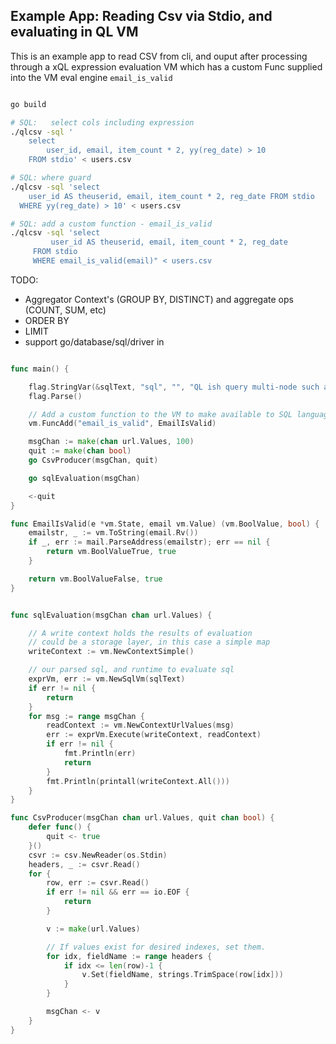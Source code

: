 

Example App: Reading Csv via Stdio, and evaluating in QL VM
------------------------------------------------------------------

This is an example app to read CSV from cli, and ouput after processing
through a xQL expression evaluation VM which has a custom Func
supplied into the VM eval engine  `email_is_valid`

```sh

go build 

# SQL:   select cols including expression
./qlcsv -sql '
    select 
        user_id, email, item_count * 2, yy(reg_date) > 10 
    FROM stdio' < users.csv

# SQL: where guard
./qlcsv -sql 'select 
    user_id AS theuserid, email, item_count * 2, reg_date FROM stdio 
  WHERE yy(reg_date) > 10' < users.csv

# SQL: add a custom function - email_is_valid
./qlcsv -sql 'select 
         user_id AS theuserid, email, item_count * 2, reg_date 
     FROM stdio 
     WHERE email_is_valid(email)" < users.csv

````
TODO:
* Aggregator Context's (GROUP BY, DISTINCT) and aggregate ops (COUNT, SUM, etc)
* ORDER BY
* LIMIT
* support go/database/sql/driver in

```go

func main() {

	flag.StringVar(&sqlText, "sql", "", "QL ish query multi-node such as [select user_id, yy(reg_date) from stdio];")
	flag.Parse()

	// Add a custom function to the VM to make available to SQL language
	vm.FuncAdd("email_is_valid", EmailIsValid)

	msgChan := make(chan url.Values, 100)
	quit := make(chan bool)
	go CsvProducer(msgChan, quit)

	go sqlEvaluation(msgChan)

	<-quit
}

func EmailIsValid(e *vm.State, email vm.Value) (vm.BoolValue, bool) {
	emailstr, _ := vm.ToString(email.Rv())
	if _, err := mail.ParseAddress(emailstr); err == nil {
		return vm.BoolValueTrue, true
	}

	return vm.BoolValueFalse, true
}


func sqlEvaluation(msgChan chan url.Values) {

	// A write context holds the results of evaluation
	// could be a storage layer, in this case a simple map
	writeContext := vm.NewContextSimple()

	// our parsed sql, and runtime to evaluate sql
	exprVm, err := vm.NewSqlVm(sqlText)
	if err != nil {
		return
	}
	for msg := range msgChan {
		readContext := vm.NewContextUrlValues(msg)
		err := exprVm.Execute(writeContext, readContext)
		if err != nil {
			fmt.Println(err)
			return
		} 
		fmt.Println(printall(writeContext.All()))
	}
}

func CsvProducer(msgChan chan url.Values, quit chan bool) {
	defer func() {
		quit <- true
	}()
	csvr := csv.NewReader(os.Stdin)
	headers, _ := csvr.Read()
	for {
		row, err := csvr.Read()
		if err != nil && err == io.EOF {
			return
		}

		v := make(url.Values)

		// If values exist for desired indexes, set them.
		for idx, fieldName := range headers {
			if idx <= len(row)-1 {
				v.Set(fieldName, strings.TrimSpace(row[idx]))
			}
		}

		msgChan <- v
	}
}


```


